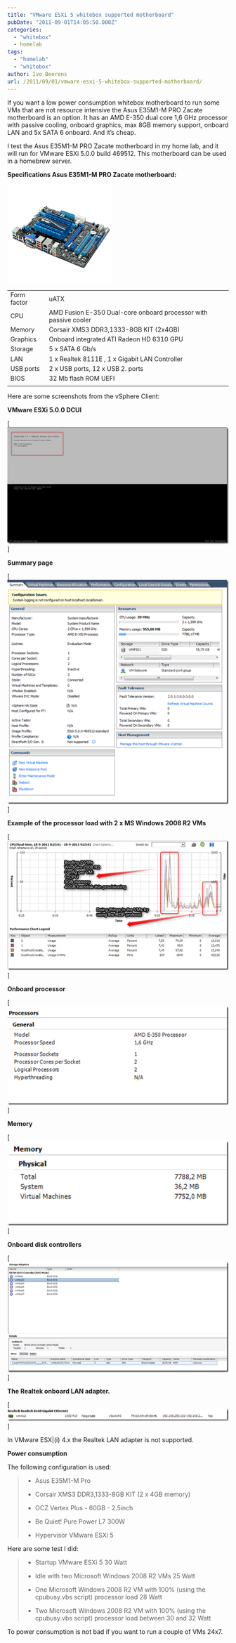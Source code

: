 ```yaml
---
title: "VMware ESXi 5 whitebox supported motherboard"
pubDate: "2011-09-01T14:05:50.000Z"
categories: 
  - "whitebox"
  - homelab
tags: 
  - "homelab"
  - "whitebox"
author: Ivo Beerens
url: /2011/09/01/vmware-esxi-5-whitebox-supported-motherboard/
---
```


If you want a low power consumption whitebox motherboard to run some VMs that are not resource intensive the Asus E35M1-M PRO Zacate motherboard is an option. It has an AMD E-350 dual core 1,6 GHz processor with passive cooling, onboard graphics, max 8GB memory support, onboard LAN and 5x SATA 6 onboard. And it’s cheap.

I test the Asus E35M1-M PRO Zacate motherboard in my home lab, and it will run for VMware ESXi 5.0.0 build 469512. This motherboard can be used in a homebrew server.

**Specifications Asus E35M1-M PRO Zacate motherboard:**

[![image](images/image_thumb.png "image")](images/image.png)

|  | |
| --- | --- |
| Form factor	| uATX |
| CPU	| AMD Fusion E-350 Dual-core onboard processor with passive cooler |
| Memory	| Corsair XMS3 DDR3,1333-8GB KIT (2x4GB)
| Graphics	| Onboard integrated ATI Radeon HD 6310 GPU
| Storage	| 5 x SATA 6 Gb/s
| LAN	| 1 x Realtek 8111E , 1 x Gigabit LAN Controller
| USB ports	| 2 x USB ports, 12 x USB 2. ports
| BIOS | 32 Mb flash ROM UEFI
|  | |

Here are some screenshots from the vSphere Client:

**VMware ESXi 5.0.0 DCUI**

[![image](images/image_thumb1.png)]

**Summary page**

[![image](images/image_thumb2.png)]

**Example of the processor load with 2 x MS Windows 2008 R2 VMs**

[![image](images/image_thumb9.png)]

**Onboard processor**

[![image](images/image_thumb3.png)]

**Memory**

[![image](images/image_thumb4.png)]

**Onboard disk controllers**

[![image](images/image_thumb5.png)]

**The Realtek onboard LAN adapter.**

[![image](images/image_thumb6.png)]

In VMware ESX|(i) 4.x the Realtek LAN adapter is not supported.

**Power consumption**

The following configuration is used:

> - Asus E35M1-M Pro
> 
> - Corsair XMS3 DDR3,1333-8GB KIT (2 x 4GB memory)
> 
> - OCZ Vertex Plus - 60GB - 2.5inch
> 
> - Be Quiet! Pure Power L7 300W
> 
> - Hypervisor VMware ESXi 5

Here are some test I did:

> - Startup VMware ESXi 5 30 Watt
> 
> - Idle with two Microsoft Windows 2008 R2 VMs 25 Watt
> 
> - One Microsoft Windows 2008 R2 VM with 100% (using the cpubusy.vbs script) processor load 28 Watt
> 
> - Two Microsoft Windows 2008 R2 VM with 100% (using the cpubusy.vbs script) processor load between 30 and 32 Watt

To power consumption is not bad if you want to run a couple of VMs 24x7.